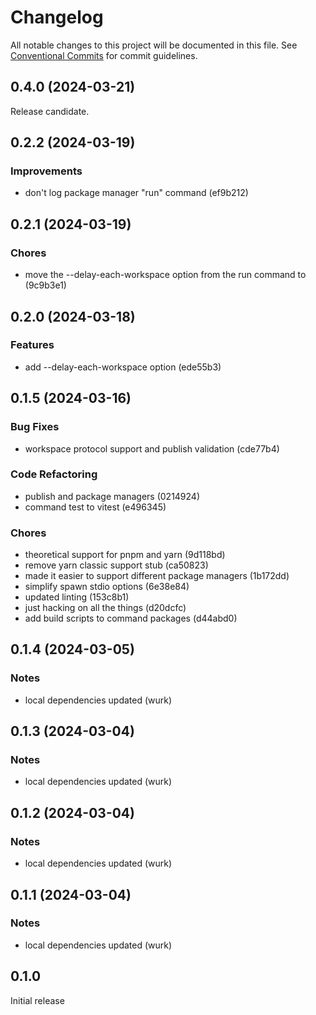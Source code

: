 # Changelog

All notable changes to this project will be documented in this file.
See [Conventional Commits](https://conventionalcommits.org) for commit guidelines.

## 0.4.0 (2024-03-21)

Release candidate.

## 0.2.2 (2024-03-19)

### Improvements

- don't log package manager "run" command (ef9b212)

## 0.2.1 (2024-03-19)

### Chores

- move the --delay-each-workspace option from the run command to (9c9b3e1)

## 0.2.0 (2024-03-18)

### Features

- add --delay-each-workspace option (ede55b3)

## 0.1.5 (2024-03-16)

### Bug Fixes

- workspace protocol support and publish validation (cde77b4)

### Code Refactoring

- publish and package managers (0214924)
- command test to vitest (e496345)

### Chores

- theoretical support for pnpm and yarn (9d118bd)
- remove yarn classic support stub (ca50823)
- made it easier to support different package managers (1b172dd)
- simplify spawn stdio options (6e38e84)
- updated linting (153c8b1)
- just hacking on all the things (d20dcfc)
- add build scripts to command packages (d44abd0)

## 0.1.4 (2024-03-05)

### Notes

- local dependencies updated (wurk)

## 0.1.3 (2024-03-04)

### Notes

- local dependencies updated (wurk)

## 0.1.2 (2024-03-04)

### Notes

- local dependencies updated (wurk)

## 0.1.1 (2024-03-04)

### Notes

- local dependencies updated (wurk)

## 0.1.0

Initial release
